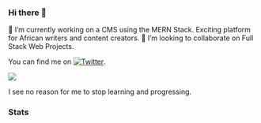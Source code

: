 ### Hi there 👋

🔭 I’m currently working on a CMS using the MERN Stack. Exciting platform for African writers and content creators.
👯 I’m looking to collaborate on Full Stack Web Projects.

<!-- Actual text -->

You can find me on [![Twitter][1.2]][1].

<!-- Icons -->

[1.2]: http://i.imgur.com/wWzX9uB.png (twitter icon without padding)

<!-- Links to your social media accounts -->
[1]: https://twitter.com/BMwemaWire

<img align="center" src="https://github-readme-stats.vercel.app/api/top-langs/?username=BMWire&count_private=true&show_icons=true&theme=dracula" />

I see no reason for me to stop learning and progressing.
<!-- 
[![Readme Card](https://github-readme-stats.vercel.app/api/pin/?username=BMWire&repo=github-jobs&show_owner=true&theme=blueberry)](https://github.com/BMWire/github-readme-stats) -->

### Stats


<!--
**BMWire/BMWIre** is a ✨ _special_ ✨ repository because its `README.md` (this file) appears on your GitHub profile.

Here are some ideas to get you started:

- 🔭 I’m currently working on ...
- 🌱 I’m currently learning ...
- 👯 I’m looking to collaborate on ...
- 🤔 I’m looking for help with ...
- 💬 Ask me about ...
- 📫 How to reach me: ...
- 😄 Pronouns: ...
- ⚡ Fun fact: ...
-->
